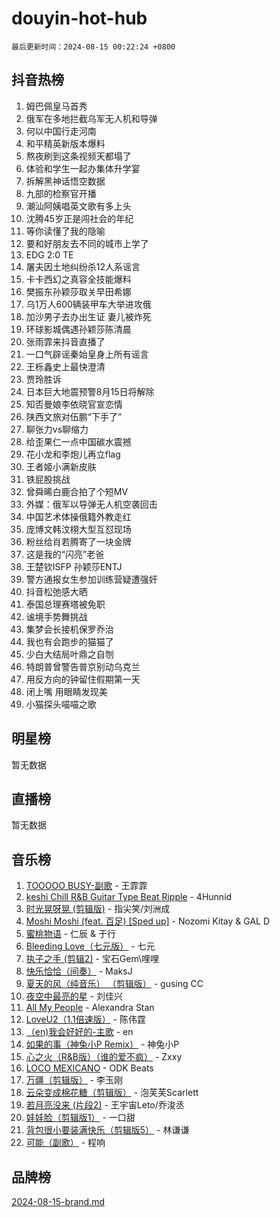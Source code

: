 # douyin-hot-hub

`最后更新时间：2024-08-15 00:22:24 +0800`

## 抖音热榜

1. 姆巴佩皇马首秀
1. 俄军在多地拦截乌军无人机和导弹
1. 何以中国行走河南
1. 和平精英新版本爆料
1. 熬夜刷到这条视频天都塌了
1. 体验和学生一起办集体升学宴
1. 拆解黑神话悟空数据
1. 九部的检察官开播
1. 潮汕阿姨唱英文歌有多上头
1. 沈腾45岁正是闯社会的年纪
1. 等你读懂了我的隐喻
1. 要和好朋友去不同的城市上学了
1. EDG 2:0 TE
1. 屠夫因土地纠纷杀12人系谣言
1. 卡卡西幻之真容全技能爆料
1. 樊振东孙颖莎取关早田希娜
1. 乌1万人600辆装甲车大举进攻俄
1. 加沙男子去办出生证 妻儿被炸死
1. 环球影城偶遇孙颖莎陈清晨
1. 张雨霏来抖音直播了
1. 一口气辟谣秦始皇身上所有谣言
1. 王栎鑫史上最快澄清
1. 贾玲胜诉
1. 日本巨大地震预警8月15日将解除
1. 知否曼娘李依晓官宣恋情
1. 陕西文旅对伍鹏“下手了”
1. 聊张力vs聊缩力
1. 给歪果仁一点中国碳水震撼
1. 花小龙和李炮儿再立flag
1. 王者姬小满新皮肤
1. 铁屁股挑战
1. 曾舜晞白鹿合拍了个短MV
1. 外媒：俄军以导弹无人机空袭回击
1. 中国艺术体操俄籍外教走红
1. 庞博文韩汶栩大型互怼现场
1. 粉丝给肖若腾寄了一块金牌
1. 这是我的“闪亮”老爸
1. 王楚钦ISFP 孙颖莎ENTJ
1. 警方通报女生参加训练营疑遭强奸
1. 抖音松弛感大晒
1. 泰国总理赛塔被免职
1. 谧境手势舞挑战
1. 集梦会长接机保罗乔治
1. 我也有会跑步的猫猫了
1. 少白大结局叶鼎之自刎
1. 特朗普曾警告普京别动乌克兰
1. 用反方向的钟留住假期第一天
1. 闭上嘴 用眼睛发现美
1. 小猫探头喵喵之歌

## 明星榜

暂无数据

## 直播榜

暂无数据

## 音乐榜

1. [TOOOOO BUSY-副歌](https://sf5-hl-cdn-tos.douyinstatic.com/obj/tos-cn-ve-2774/o0fmjGZetNDjSM5EimFs2QlzBg30YgByJMRQrC) - 王霏霏
1. [keshi Chill R&B Guitar Type Beat Ripple](https://sf5-hl-cdn-tos.douyinstatic.com/obj/tos-cn-ve-2774/okQIfmitAB3HpgZQo0YCEFEACcDhQngn0fkFIC) - 4Hunnid
1. [时光晃呀晃 (剪辑版)](https://sf5-hl-cdn-tos.douyinstatic.com/obj/tos-cn-ve-2774/o8ACeQem3gwI1x3GIYGAfKG0LJebKFRJDwRwyW) - 指尖笑/刘洲成
1. [Moshi Moshi (feat. 百足) [Sped up]](https://sf3-cdn-tos.douyinstatic.com/obj/tos-cn-ve-2774/ocCPFQcXJLeroaIdQLIGAoeeYM3OAUYGDguHXz) - Nozomi Kitay & GAL D
1. [蜜桃物语](https://sf3-cdn-tos.douyinstatic.com/obj/tos-cn-ve-2774/oIhOSCZtIACtYU4XQkngiW9kCBfVD1Fz9IYeqL) - 仁辰 & 于行
1. [Bleeding Love（七元版）](https://sf3-cdn-tos.douyinstatic.com/obj/tos-cn-ve-2774/oEgC9eZFHQ1MfSRnrfkzFp8AayDWqAQMABBgUs) - 七元
1. [执子之手 (剪辑2)](https://sf5-hl-cdn-tos.douyinstatic.com/obj/tos-cn-ve-2774/oUoZLQjCc31XzqsBnBQUNgeKtYPBcgbFDwtfcu) - 宝石Gem\哩哩
1. [快乐恰恰（间奏）](https://sf3-cdn-tos.douyinstatic.com/obj/tos-cn-ve-2774/oMesum3HvWQXJxuMFeVYzf54o2QzH5aEBPOCAn) - MaksJ
1. [夏天的风（纯音乐） （剪辑版）](https://sf5-hl-cdn-tos.douyinstatic.com/obj/tos-cn-ve-2774/oUzLjBZZFQAoNRmGokEeD5zfQCObp6UeFAnTa6) - gusing CC
1. [夜空中最亮的星](https://sf5-hl-cdn-tos.douyinstatic.com/obj/tos-cn-ve-2774/o4IfgGwqqnFeXEMGaS8JBzJAdayAaCeoxqbjCD) - 刘佳兴
1. [All My People](https://sf3-cdn-tos.douyinstatic.com/obj/tos-cn-ve-2774/c7773e6b7c3f4bd9b26cd85b0cfa4eff) - Alexandra Stan
1. [LoveU2（1.1倍速版）](https://sf5-hl-cdn-tos.douyinstatic.com/obj/tos-cn-ve-2774/oQMeDffLaEmgMwgCOEMAFCI6INzoFPgWdD0rsa) - 陈伟霆
1. [（en)我会好好的-主歌](https://sf3-cdn-tos.douyinstatic.com/obj/tos-cn-ve-2774/oUrYpIdrvCbA8m8yAZjbMWjUkL6tiinWMkBTs) - en
1. [如果的事（神兔小P Remix）](https://sf5-hl-cdn-tos.douyinstatic.com/obj/tos-cn-ve-2774/okHtAffz3g4ZB0BMQn9iC9BC6AciI3xCmgQTqt) - 神兔小P
1. [心之火（R&B版）（谁的爱不疯）](https://sf5-hl-cdn-tos.douyinstatic.com/obj/tos-cn-ve-2774/okemkEDaIBBE3OosftCgMxlFkLQZRw37t36ZQv) - Zxxy
1. [LOCO MEXICANO](https://sf3-cdn-tos.douyinstatic.com/obj/tos-cn-ve-2774/owxVoxJorA4ILBfsMAjU6t7O1xW9w0tS7EYzh6) - ODK Beats
1. [万疆（剪辑版）](https://sf5-hl-cdn-tos.douyinstatic.com/obj/tos-cn-ve-2774/ooG7oVgFlDTelKCjCsTTobQvbdtj1BBQXnfZd8) - 李玉刚
1. [云朵变成棉花糖（剪辑版）](https://sf5-hl-cdn-tos.douyinstatic.com/obj/tos-cn-ve-2774/o8LC84GQLALFfXeyJmh8KE61byVQYMMeAZLfEI) - 泡芙芙Scarlett
1. [若月亮没来 (片段2)](https://sf5-hl-cdn-tos.douyinstatic.com/obj/tos-cn-ve-2774/ocQavLLjkCOeDxGyYeIMGgNAIwJ0QXE1Ve3Fzv) - 王宇宙Leto/乔浚丞
1. [娃娃脸（剪辑版1）](https://sf5-hl-cdn-tos.douyinstatic.com/obj/tos-cn-ve-2774/oIimSCgQoNUePTAZ1Ba7TeADY4KetGYsVFeaaB) - 一口甜
1. [背包很小要装满快乐（剪辑版5）](https://sf5-hl-cdn-tos.douyinstatic.com/obj/tos-cn-ve-2774/oUqSJIiBjw2pxsBAiQRmkbZGJrlGCMBPpIW90) - 林谦谦
1. [可能（副歌）](https://sf5-hl-cdn-tos.douyinstatic.com/obj/tos-cn-ve-2774/cde1731888894259b333569393c2fb51) - 程响

## 品牌榜

[2024-08-15-brand.md](2024-08-15-brand.md)
